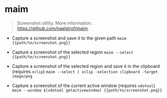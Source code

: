 # maim
> Screenshot utility.
> More information: <https://github.com/naelstrof/maim>.

- Capture a screenshot and save it to the given path
`maim {{path/to/screenshot.png}}`

- Capture a screenshot of the selected region
`maim --select {{path/to/screenshot.png}}`

- Capture a screenshot of the selected region and save it in the clipboard (requires `xclip`)
`maim --select | xclip -selection clipboard -target image/png`

- Capture a screenshot of the current active window (requires `xdotool`)
`maim --window $(xdotool getactivewindow) {{path/to/screenshot.png}}`
